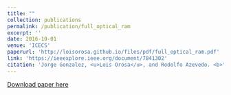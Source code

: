 ```yaml
---
title: ""
collection: publications
permalink: /publication/full_optical_ram
excerpt: ''
date: 2016-10-01
venue: 'ICECS'
paperurl: 'http://loisorosa.github.io/files/pdf/full_optical_ram.pdf'
link: 'https://ieeexplore.ieee.org/document/7841302'
citation: 'Jorge Gonzalez, <u>Lois Orosa</u>, and Rodolfo Azevedo. <b>"Architecting a computer with a full optical RAM."</b> In IEEE International Conference on Electronics, Circuits and Systems (ICECS), 2016.'
---
```

[Download paper here](http://loisorosa.github.io/files/pdf/full_optical_ram.pdf)

